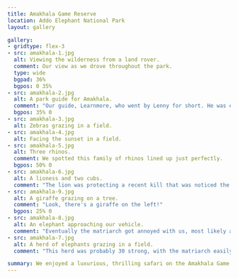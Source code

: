 ```yaml
---
title: Amakhala Game Reserve
location: Addo Elephant National Park
layout: gallery

gallery:
- gridtype: flex-3
- src: amakhala-1.jpg
  alt: Viewing the wilderness from a land rover.
  comment: Our view as we drove throughout the park.
  type: wide
  bgpad: 36%
  bgpos: 0 35%
- src: amakhala-2.jpg
  alt: A park guide for Amakhala.
  comment: "Our guide, Learnmore, who went by Lenny for short. He was extremely knowledgable and bold, getting us as close to the animals as possible while keeping us safe."
  bgpos: 35% 0
- src: amakhala-3.jpg
  alt: Zebras grazing in a field.
- src: amakhala-4.jpg
  alt: Facing the sunset in a field.
- src: amakhala-5.jpg
  alt: Three rhinos.
  comment: We spotted this family of rhinos lined up just perfectly.
  bgpos: 50% 0
- src: amakhala-6.jpg
  alt: A lioness and two cubs.
  comment: "The lion was protecting a recent kill that was noticed the day before in the morning, but the lioness was fairly comfortable with us observing her two cubs. Eventually she shooed them off into the bushes but we got to watch them for at least 15 minutes."
- src: amakhala-9.jpg
  alt: A giraffe grazing on a tree.
  comment: "Look, there's a giraffe on the left!"
  bgpos: 25% 0
- src: amakhala-8.jpg
  alt: An elephant approaching our vehicle.
  comment: "Eventually the matriarch got annoyed with us, most likely attempting to defend the newborn that was with them. We watched the elephants for about 20 minutes because they were occupying the only path back to our lodge, and we had to let all of them cross the road first"
- src: amakhala-7.jpg
  alt: A herd of elephants grazing in a field.
  comment: "This herd was probably 30 strong, with the matriarch easily identifiable due to a transponder placed on her head."

summary: We enjoyed a luxurious, thrilling safari on the Amakhala Game Reserve. We saw four of the Big 5 in their natural habitats, living freely under the protection of the game park we visited.
---
```


